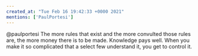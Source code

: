 ```yaml
---
created_at: "Tue Feb 16 19:42:33 +0000 2021"
mentions: ['PaulPortesi']
---
```


@paulportesi The more rules that exist and the more convulted those rules are, the more money there is to be made. Knowledge pays well. When you make it so complicated that a select few understand it, you get to control it.